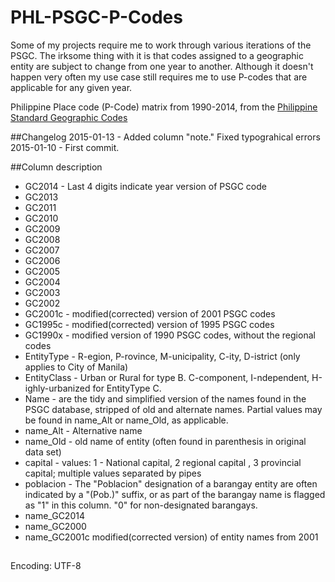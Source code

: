 # PHL-PSGC-P-Codes
Some of my projects require me to work through various iterations of the PSGC. The irksome thing with it is that codes assigned to a geographic entity are subject to change from one year to another. Although it doesn't happen very often my use case still requires me to use P-codes that are applicable for any given year. 

Philippine Place code (P-Code) matrix from 1990-2014, from the [Philippine Standard Geographic Codes](http://www.nscb.gov.ph/activestats/psgc/default.asp)

##Changelog
2015-01-13 - Added column "note." Fixed typograhical errors
2015-01-10 - First commit.

##Column description

   - GC2014 - Last 4 digits indicate year version of PSGC code
   - GC2013 
   - GC2011
   - GC2010
   - GC2009
   - GC2008
   - GC2007
   - GC2006
   - GC2005
   - GC2004
   - GC2003
   - GC2002
   - GC2001c - modified(corrected) version of 2001 PSGC codes
   - GC1995c - modified(corrected) version of 1995 PSGC codes
   - GC1990x - modified version of 1990 PSGC codes, without the regional codes
   - EntityType - R-egion, P-rovince, M-unicipality, C-ity, D-istrict (only applies to City of Manila)
   - EntityClass - Urban or Rural for type B. C-component, I-ndependent, H-ighly-urbanized for EntityType C.
   - Name - are the tidy and simplified version of the names found in the PSGC database, stripped of  old and alternate names. Partial values may be found in name_Alt or name_Old, as applicable.
   - name_Alt - Alternative name
   - name_Old - old name of entity (often found in parenthesis in original data set)
   - capital - values: 1 - National capital, 2 regional capital , 3 provincial capital; multiple values separated by pipes
   - poblacion - The "Poblacion" designation of a barangay entity are often indicated by a  "(Pob.)" suffix, or as part of the barangay name is flagged as "1" in this column. "0" for non-designated barangays.
   - name_GC2014
   - name_GC2000
   - name_GC2001c modified(corrected version) of entity names from 2001


##
Encoding: UTF-8